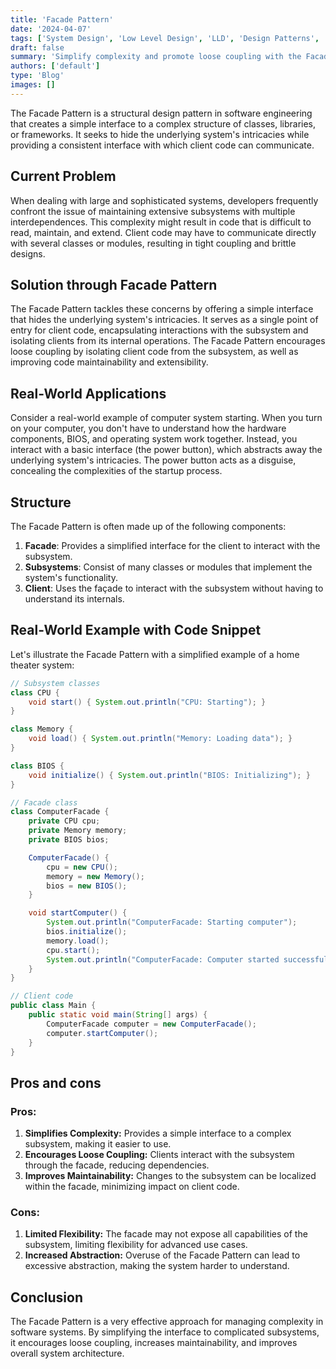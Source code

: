 ```yaml
---
title: 'Facade Pattern'
date: '2024-04-07'
tags: ['System Design', 'Low Level Design', 'LLD', 'Design Patterns', 'Structural Design Pattern']
draft: false
summary: 'Simplify complexity and promote loose coupling with the Facade Pattern.'
authors: ['default']
type: 'Blog'
images: []
---
```


The Facade Pattern is a structural design pattern in software engineering that creates a simple interface to a complex structure of classes, libraries, or frameworks. It seeks to hide the underlying system's intricacies while providing a consistent interface with which client code can communicate.

## Current Problem

When dealing with large and sophisticated systems, developers frequently confront the issue of maintaining extensive subsystems with multiple interdependences. This complexity might result in code that is difficult to read, maintain, and extend. Client code may have to communicate directly with several classes or modules, resulting in tight coupling and brittle designs.

## Solution through Facade Pattern

The Facade Pattern tackles these concerns by offering a simple interface that hides the underlying system's intricacies. It serves as a single point of entry for client code, encapsulating interactions with the subsystem and isolating clients from its internal operations. The Facade Pattern encourages loose coupling by isolating client code from the subsystem, as well as improving code maintainability and extensibility.

## Real-World Applications

Consider a real-world example of computer system starting. When you turn on your computer, you don't have to understand how the hardware components, BIOS, and operating system work together. Instead, you interact with a basic interface (the power button), which abstracts away the underlying system's intricacies. The power button acts as a disguise, concealing the complexities of the startup process.

## Structure

The Facade Pattern is often made up of the following components:

1. **Facade**: Provides a simplified interface for the client to interact with the subsystem.
2. **Subsystems**: Consist of many classes or modules that implement the system's functionality.
3. **Client**: Uses the façade to interact with the subsystem without having to understand its internals.

## Real-World Example with Code Snippet

Let's illustrate the Facade Pattern with a simplified example of a home theater system:

```Java
// Subsystem classes
class CPU {
    void start() { System.out.println("CPU: Starting"); }
}

class Memory {
    void load() { System.out.println("Memory: Loading data"); }
}

class BIOS {
    void initialize() { System.out.println("BIOS: Initializing"); }
}

// Facade class
class ComputerFacade {
    private CPU cpu;
    private Memory memory;
    private BIOS bios;

    ComputerFacade() {
        cpu = new CPU();
        memory = new Memory();
        bios = new BIOS();
    }

    void startComputer() {
        System.out.println("ComputerFacade: Starting computer");
        bios.initialize();
        memory.load();
        cpu.start();
        System.out.println("ComputerFacade: Computer started successfully");
    }
}
```

```Java
// Client code
public class Main {
    public static void main(String[] args) {
        ComputerFacade computer = new ComputerFacade();
        computer.startComputer();
    }
}
```

## Pros and cons

### Pros:

1. **Simplifies Complexity:** Provides a simple interface to a complex subsystem, making it easier to use.
2. **Encourages Loose Coupling:** Clients interact with the subsystem through the facade, reducing dependencies.
3. **Improves Maintainability:** Changes to the subsystem can be localized within the facade, minimizing impact on client code.

### Cons:

1. **Limited Flexibility:** The facade may not expose all capabilities of the subsystem, limiting flexibility for advanced use cases.
2. **Increased Abstraction:** Overuse of the Facade Pattern can lead to excessive abstraction, making the system harder to understand.

## Conclusion

The Facade Pattern is a very effective approach for managing complexity in software systems. By simplifying the interface to complicated subsystems, it encourages loose coupling, increases maintainability, and improves overall system architecture.
